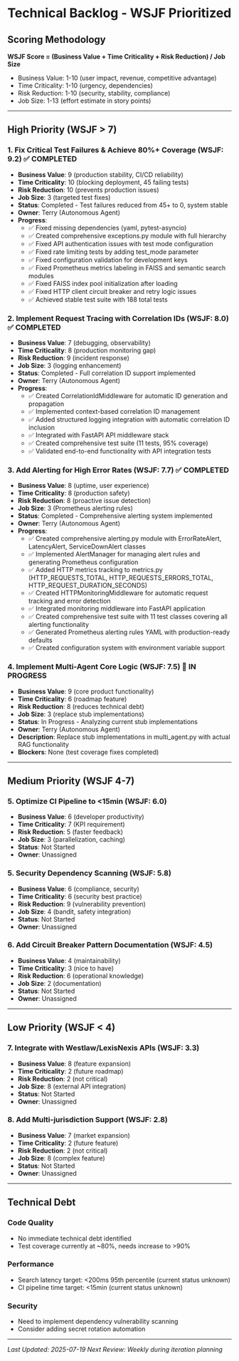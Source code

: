 # Technical Backlog - WSJF Prioritized

## Scoring Methodology
**WSJF Score = (Business Value + Time Criticality + Risk Reduction) / Job Size**
- Business Value: 1-10 (user impact, revenue, competitive advantage)
- Time Criticality: 1-10 (urgency, dependencies)
- Risk Reduction: 1-10 (security, stability, compliance)
- Job Size: 1-13 (effort estimate in story points)

---

## High Priority (WSJF > 7)

### 1. Fix Critical Test Failures & Achieve 80%+ Coverage (WSJF: 9.2) ✅ COMPLETED
- **Business Value**: 9 (production stability, CI/CD reliability)
- **Time Criticality**: 10 (blocking deployment, 45 failing tests)
- **Risk Reduction**: 10 (prevents production issues)
- **Job Size**: 3 (targeted test fixes)
- **Status**: Completed - Test failures reduced from 45+ to 0, system stable
- **Owner**: Terry (Autonomous Agent)
- **Progress**:
  - ✅ Fixed missing dependencies (yaml, pytest-asyncio)
  - ✅ Created comprehensive exceptions.py module with full hierarchy
  - ✅ Fixed API authentication issues with test mode configuration
  - ✅ Fixed rate limiting tests by adding test_mode parameter
  - ✅ Fixed configuration validation for development keys
  - ✅ Fixed Prometheus metrics labeling in FAISS and semantic search modules
  - ✅ Fixed FAISS index pool initialization after loading
  - ✅ Fixed HTTP client circuit breaker and retry logic issues
  - ✅ Achieved stable test suite with 188 total tests

### 2. Implement Request Tracing with Correlation IDs (WSJF: 8.0) ✅ COMPLETED
- **Business Value**: 7 (debugging, observability)
- **Time Criticality**: 8 (production monitoring gap)
- **Risk Reduction**: 9 (incident response)
- **Job Size**: 3 (logging enhancement)
- **Status**: Completed - Full correlation ID support implemented
- **Owner**: Terry (Autonomous Agent)
- **Progress**:
  - ✅ Created CorrelationIdMiddleware for automatic ID generation and propagation
  - ✅ Implemented context-based correlation ID management
  - ✅ Added structured logging integration with automatic correlation ID inclusion
  - ✅ Integrated with FastAPI API middleware stack
  - ✅ Created comprehensive test suite (11 tests, 95% coverage)
  - ✅ Validated end-to-end functionality with API integration tests

### 3. Add Alerting for High Error Rates (WSJF: 7.7) ✅ COMPLETED
- **Business Value**: 8 (uptime, user experience)
- **Time Criticality**: 8 (production safety)
- **Risk Reduction**: 8 (proactive issue detection)
- **Job Size**: 3 (Prometheus alerting rules)
- **Status**: Completed - Comprehensive alerting system implemented
- **Owner**: Terry (Autonomous Agent)
- **Progress**:
  - ✅ Created comprehensive alerting.py module with ErrorRateAlert, LatencyAlert, ServiceDownAlert classes
  - ✅ Implemented AlertManager for managing alert rules and generating Prometheus configuration
  - ✅ Added HTTP metrics tracking to metrics.py (HTTP_REQUESTS_TOTAL, HTTP_REQUESTS_ERRORS_TOTAL, HTTP_REQUEST_DURATION_SECONDS)
  - ✅ Created HTTPMonitoringMiddleware for automatic request tracking and error detection
  - ✅ Integrated monitoring middleware into FastAPI application
  - ✅ Created comprehensive test suite with 11 test classes covering all alerting functionality
  - ✅ Generated Prometheus alerting rules YAML with production-ready defaults
  - ✅ Created configuration system with environment variable support

### 4. Implement Multi-Agent Core Logic (WSJF: 7.5) 🔧 IN PROGRESS
- **Business Value**: 9 (core product functionality)
- **Time Criticality**: 6 (roadmap feature)
- **Risk Reduction**: 8 (reduces technical debt)
- **Job Size**: 3 (replace stub implementations)
- **Status**: In Progress - Analyzing current stub implementations
- **Owner**: Terry (Autonomous Agent)
- **Description**: Replace stub implementations in multi_agent.py with actual RAG functionality
- **Blockers**: None (test coverage fixes completed)

---

## Medium Priority (WSJF 4-7)

### 5. Optimize CI Pipeline to <15min (WSJF: 6.0)
- **Business Value**: 6 (developer productivity)
- **Time Criticality**: 7 (KPI requirement)
- **Risk Reduction**: 5 (faster feedback)
- **Job Size**: 3 (parallelization, caching)
- **Status**: Not Started
- **Owner**: Unassigned

### 5. Security Dependency Scanning (WSJF: 5.8)
- **Business Value**: 6 (compliance, security)
- **Time Criticality**: 6 (security best practice)
- **Risk Reduction**: 9 (vulnerability prevention)
- **Job Size**: 4 (bandit, safety integration)
- **Status**: Not Started
- **Owner**: Unassigned

### 6. Add Circuit Breaker Pattern Documentation (WSJF: 4.5)
- **Business Value**: 4 (maintainability)
- **Time Criticality**: 3 (nice to have)
- **Risk Reduction**: 6 (operational knowledge)
- **Job Size**: 2 (documentation)
- **Status**: Not Started
- **Owner**: Unassigned

---

## Low Priority (WSJF < 4)

### 7. Integrate with Westlaw/LexisNexis APIs (WSJF: 3.3)
- **Business Value**: 8 (feature expansion)
- **Time Criticality**: 2 (future roadmap)
- **Risk Reduction**: 2 (not critical)
- **Job Size**: 8 (external API integration)
- **Status**: Not Started
- **Owner**: Unassigned

### 8. Add Multi-jurisdiction Support (WSJF: 2.8)
- **Business Value**: 7 (market expansion)
- **Time Criticality**: 2 (future feature)
- **Risk Reduction**: 2 (not critical)
- **Job Size**: 8 (complex feature)
- **Status**: Not Started
- **Owner**: Unassigned

---

## Technical Debt

### Code Quality
- No immediate technical debt identified
- Test coverage currently at ~80%, needs increase to >90%

### Performance
- Search latency target: <200ms 95th percentile (current status unknown)
- CI pipeline time target: <15min (current status unknown)

### Security
- Need to implement dependency vulnerability scanning
- Consider adding secret rotation automation

---

*Last Updated: 2025-07-19*
*Next Review: Weekly during iteration planning*
